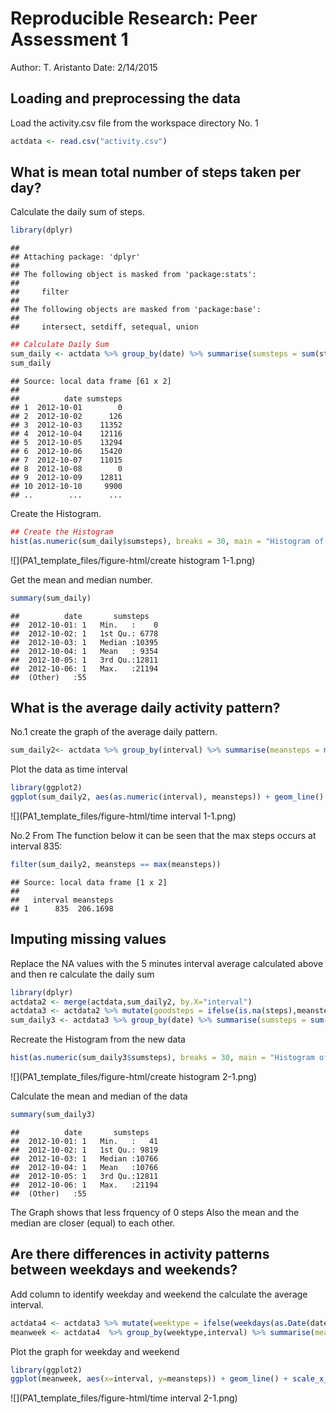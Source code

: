 # Reproducible Research: Peer Assessment 1
Author: T. Aristanto
Date: 2/14/2015

## Loading and preprocessing the data
Load the activity.csv file from the workspace directory
No. 1

```r
actdata <- read.csv("activity.csv")
```

## What is mean total number of steps taken per day?
Calculate the daily sum of steps. 

```r
library(dplyr)
```

```
## 
## Attaching package: 'dplyr'
## 
## The following object is masked from 'package:stats':
## 
##     filter
## 
## The following objects are masked from 'package:base':
## 
##     intersect, setdiff, setequal, union
```

```r
## Calculate Daily Sum
sum_daily <- actdata %>% group_by(date) %>% summarise(sumsteps = sum(steps, na.rm=TRUE))
sum_daily
```

```
## Source: local data frame [61 x 2]
## 
##          date sumsteps
## 1  2012-10-01        0
## 2  2012-10-02      126
## 3  2012-10-03    11352
## 4  2012-10-04    12116
## 5  2012-10-05    13294
## 6  2012-10-06    15420
## 7  2012-10-07    11015
## 8  2012-10-08        0
## 9  2012-10-09    12811
## 10 2012-10-10     9900
## ..        ...      ...
```

Create the Histogram.

```r
## Create the Histogram
hist(as.numeric(sum_daily$sumsteps), breaks = 30, main = "Histogram of Daily Steps taken", xlab = "Steps taken", ylab ="Frequency")
```

![](PA1_template_files/figure-html/create histogram 1-1.png) 

Get the mean and median number.

```r
summary(sum_daily)
```

```
##          date       sumsteps    
##  2012-10-01: 1   Min.   :    0  
##  2012-10-02: 1   1st Qu.: 6778  
##  2012-10-03: 1   Median :10395  
##  2012-10-04: 1   Mean   : 9354  
##  2012-10-05: 1   3rd Qu.:12811  
##  2012-10-06: 1   Max.   :21194  
##  (Other)   :55
```

## What is the average daily activity pattern?
No.1 create the graph of the average daily pattern.

```r
sum_daily2<- actdata %>% group_by(interval) %>% summarise(meansteps = mean(steps, na.rm=TRUE))
```

Plot the data as time interval 

```r
library(ggplot2)
ggplot(sum_daily2, aes(as.numeric(interval), meansteps)) + geom_line() + scale_x_discrete(breaks=seq(0, 2400, by=100)) + ggtitle("Average steps every 5 minutes observations") + xlab("5 Minute Observation Interval (in minutes)") + ylab("Steps taken")
```

![](PA1_template_files/figure-html/time interval 1-1.png) 

No.2 From The function below it can be seen that the max steps occurs at interval 835:

```r
filter(sum_daily2, meansteps == max(meansteps))
```

```
## Source: local data frame [1 x 2]
## 
##   interval meansteps
## 1      835  206.1698
```

## Imputing missing values
Replace the NA values with the 5 minutes interval average calculated above and then re calculate the daily sum

```r
library(dplyr)
actdata2 <- merge(actdata,sum_daily2, by.X="interval")
actdata3 <- actdata2 %>% mutate(goodsteps = ifelse(is.na(steps),meansteps,steps)) %>% select(goodsteps, date, interval) %>% arrange(date,interval) 
sum_daily3 <- actdata3 %>% group_by(date) %>% summarise(sumsteps = sum(goodsteps, na.rm=TRUE))
```

Recreate the Histogram from the new data

```r
hist(as.numeric(sum_daily3$sumsteps), breaks = 30, main = "Histogram of Daily Steps taken (NA cleaned)", xlab = "Steps taken", ylab ="Frequency")
```

![](PA1_template_files/figure-html/create histogram 2-1.png) 

Calculate the mean and median of the data

```r
summary(sum_daily3)
```

```
##          date       sumsteps    
##  2012-10-01: 1   Min.   :   41  
##  2012-10-02: 1   1st Qu.: 9819  
##  2012-10-03: 1   Median :10766  
##  2012-10-04: 1   Mean   :10766  
##  2012-10-05: 1   3rd Qu.:12811  
##  2012-10-06: 1   Max.   :21194  
##  (Other)   :55
```

The Graph shows that less frquency of 0 steps
Also the mean and the median are closer (equal) to each other. 


## Are there differences in activity patterns between weekdays and weekends?
Add column to identify weekday and weekend the calculate the average interval.

```r
actdata4 <- actdata3 %>% mutate(weektype = ifelse(weekdays(as.Date(date)) %in% c("Saturday","Sunday"),"weekend","weekday"))
meanweek <- actdata4  %>% group_by(weektype,interval) %>% summarise(meansteps = mean(goodsteps, na.rm=TRUE))
```

Plot the graph for weekday and weekend

```r
library(ggplot2)
ggplot(meanweek, aes(x=interval, y=meansteps)) + geom_line() + scale_x_discrete(breaks=seq(0, 2400, by=100)) + facet_grid(weektype ~ .) + ggtitle("Weekday vs Weekend Activities") + xlab("5 Minute Observation Interval (in minutes)") + ylab("Steps taken")
```

![](PA1_template_files/figure-html/time interval 2-1.png) 

